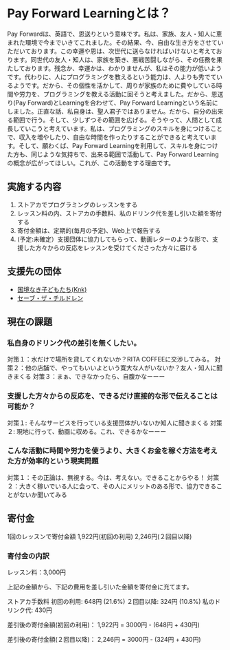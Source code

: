 # Pay Forward Learningとは？
Pay Forwardは、英語で、恩送りという意味です。私は、家族、友人・知人に恵まれた環境で今までいきてこれました。その結果、今、自由な生き方をさせていただいております。この幸運や恩は、次世代に送らなければいけないと考えております。同世代の友人・知人は、家族を築き、悪戦苦闘しながら、その任務を果たしております。残念か、幸運かは、わかりませんが、私はその能力が低いようです。代わりに、人にプログラミングを教えるという能力は、人よりも秀でているようです。だから、その個性を活かして、周りが家族のために費やしている時間や労力を、プログラミングを教える活動に回そうと考えました。だから、恩送り(Pay Forward)とLearningを合わせて、Pay Forward Learningという名前にしました。正直な話、私自身は、聖人君子ではありません。だから、自分の出来る範囲で行う。そして、少しずつその範囲を広げる。そうやって、人間として成長していこうと考えています。私は、プログラミングのスキルを身につけることで、収入を増やしたり、自由な時間を作ったりすることができると考えています。そして、願わくば、Pay Forward Learningを利用して、スキルを身につけた方も、同じような気持ちで、出来る範囲で活動して、Pay Forward Learningの概念が広がってほしい。これが、この活動をする理由です。

## 実施する内容
1. ストアカでプログラミングのレッスンをする
1. レッスン料の内、ストアカの手数料、私のドリンク代を差し引いた額を寄付する
1. 寄付金額は、定期的(毎月の予定)、Web上で報告する
1. (予定:未確定）支援団体に協力してもらって、動画レターのような形で、支援した方々からの反応をレッスンを受けてくださった方々に届ける

## 支援先の団体
- [国境なき子どもたち(Knk)](http://knk.or.jp/)
- [セーブ・ザ・チルドレン](http://www.savechildren.or.jp/)

## 現在の課題

### 私自身のドリンク代の差引を無くしたい。
対策１：水だけで場所を貸してくれないか？RITA COFFEEに交渉してみる。
対策２：他の店舗で、やってもいいよという寛大な人がいないか？友人・知人に聞きまくる
対策３：まぁ、できなかったら、自腹かなーーー

### 支援した方々からの反応を、できるだけ直接的な形で伝えることは可能か？
対策１: そんなサービスを行っている支援団体がいないか知人に聞きまくる
対策２: 現地に行って、動画に収める。これ、できるかなーーー

### こんな活動に時間や労力を使うより、大きくお金を稼ぐ方法を考えた方が効率的という現実問題
対策１：その正論は、無視する。今は、考えない。できることからやる！ 
対策２：大きく稼いでいる人に会って、その人にメリットのある形で、協力できることがないか聞いてみる

## 寄付金
1回のレッスンで寄付金額
1,922円(初回の利用)
2,246円(２回目以降)

### 寄付金の内訳
レッスン料：3,000円

上記の金額から、下記の費用を差し引いた金額を寄付金に充てます。

ストアカ手数料
初回の利用: 648円 (21.6%)
２回目以降: 324円 (10.8%)
私のドリンク代: 430円

差引後の寄付金額(初回の利用)：
1,922円 = 3000円 - (648円 + 430円)

差引後の寄付金額(２回目以降)：
2,246円 = 3000円 - (324円 + 430円)